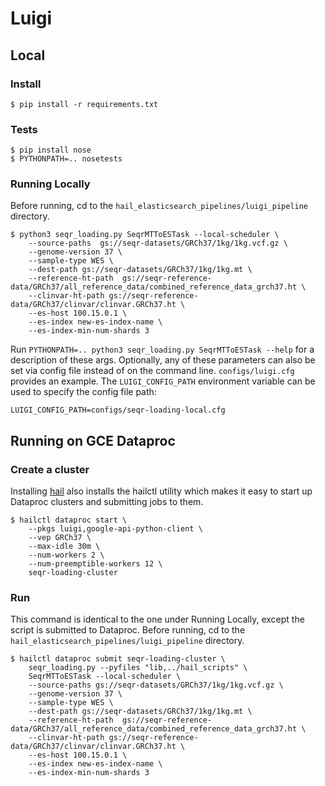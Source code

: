 
# Luigi

## Local
### Install
```
$ pip install -r requirements.txt
```

### Tests
```
$ pip install nose
$ PYTHONPATH=.. nosetests
```

### Running Locally

Before running, cd to the `hail_elasticsearch_pipelines/luigi_pipeline` directory.
```
$ python3 seqr_loading.py SeqrMTToESTask --local-scheduler \
    --source-paths  gs://seqr-datasets/GRCh37/1kg/1kg.vcf.gz \
    --genome-version 37 \
    --sample-type WES \
    --dest-path gs://seqr-datasets/GRCh37/1kg/1kg.mt \
    --reference-ht-path  gs://seqr-reference-data/GRCh37/all_reference_data/combined_reference_data_grch37.ht \
    --clinvar-ht-path gs://seqr-reference-data/GRCh37/clinvar/clinvar.GRCh37.ht \
    --es-host 100.15.0.1 \
    --es-index new-es-index-name \ 
    --es-index-min-num-shards 3
```
Run `PYTHONPATH=.. python3 seqr_loading.py SeqrMTToESTask --help` for a description of these args.
Optionally, any of these parameters can also be set via config file instead of on the command line. 
`configs/luigi.cfg` provides an example. The `LUIGI_CONFIG_PATH` environment variable can be used to specify the config file path:
```
LUIGI_CONFIG_PATH=configs/seqr-loading-local.cfg
```

## Running on GCE Dataproc
### Create a cluster

Installing [hail](http://hail.is) also installs the hailctl utility which makes it easy to start up Dataproc clusters 
and submitting jobs to them. 
```
$ hailctl dataproc start \
    --pkgs luigi,google-api-python-client \
    --vep GRCh37 \
    --max-idle 30m \
    --num-workers 2 \
    --num-preemptible-workers 12 \
    seqr-loading-cluster
```

### Run

This command is identical to the one under Running Locally, except the script is submitted to Dataproc. 
Before running, cd to the `hail_elasticsearch_pipelines/luigi_pipeline` directory.

```
$ hailctl dataproc submit seqr-loading-cluster \
    seqr_loading.py --pyfiles "lib,../hail_scripts" \
    SeqrMTToESTask --local-scheduler \
    --source-paths gs://seqr-datasets/GRCh37/1kg/1kg.vcf.gz \
    --genome-version 37 \
    --sample-type WES \
    --dest-path gs://seqr-datasets/GRCh37/1kg/1kg.mt \
    --reference-ht-path  gs://seqr-reference-data/GRCh37/all_reference_data/combined_reference_data_grch37.ht \
    --clinvar-ht-path gs://seqr-reference-data/GRCh37/clinvar/clinvar.GRCh37.ht \
    --es-host 100.15.0.1 \
    --es-index new-es-index-name \ 
    --es-index-min-num-shards 3
```
